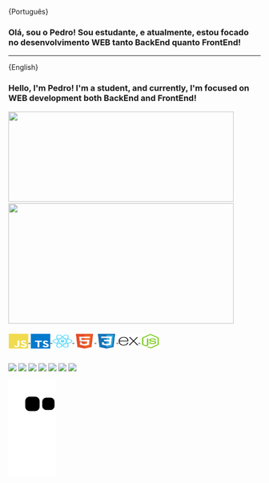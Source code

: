 {Português}
### Olá, sou o Pedro! Sou estudante, e atualmente, estou focado no desenvolvimento WEB tanto BackEnd quanto FrontEnd!

--------------------------------------------------------------------------------------------------------------------

{English}
### Hello, I'm Pedro! I'm a student, and currently, I'm focused on WEB development both BackEnd and FrontEnd!

 <div>
  <a href="https://github.com/pepehaggeb">
  <img height="180em" width = "450em" src="https://github-readme-stats.vercel.app/api?username=pepehaggeb&show_icons=true&theme=dark&include_all_commits=true&count_private=true"/>
  <img height="240em" width = "450em" src="https://github-readme-stats.vercel.app/api/top-langs/?username=pepehaggeb&layout=compact&langs_count=7&theme=dark"/>
</div>
<div style="display: inline_block"><br>
  <img align="center" alt="Pedro-Js" height="30" width="40" src="https://raw.githubusercontent.com/devicons/devicon/master/icons/javascript/javascript-plain.svg">
  <img align="center" alt="Pedro-Ts" height="30" width="40" src="https://raw.githubusercontent.com/devicons/devicon/master/icons/typescript/typescript-plain.svg">
  <img align="center" alt="Pedro-React" height="30" width="40" src="https://raw.githubusercontent.com/devicons/devicon/master/icons/react/react-original.svg">
  <img align="center" alt="Pedro-HTML" height="30" width="40" src="https://raw.githubusercontent.com/devicons/devicon/master/icons/html5/html5-original.svg">
  <img align="center" alt="Pedro-CSS" height="30" width="40" src="https://raw.githubusercontent.com/devicons/devicon/master/icons/css3/css3-original.svg">
  <img align="center" alt="Pedro-Ex" height="30" width="40" src="https://github.com/devicons/devicon/blob/master/icons/express/express-original.svg">
  <img align="center" alt="Pedro-Ex" height="30" width="40" src="https://github.com/devicons/devicon/blob/master/icons/nodejs/nodejs-original.svg">

  <link rel="stylesheet" href="https://cdn.jsdelivr.net/gh/devicons/devicon@v2.12.0/devicon.min.css">
</div>
  
  ##
  
<div> 
  <a href="https://instagram.com/pepehaggeb" target="_blank"><img src="https://img.shields.io/badge/-Instagram-%23E4405F?style=for-the-badge&logo=instagram&logoColor=white"     target="_blank"></a>
  <a href = "mailto:pepehaggeb@gmail.com"><img src="https://img.shields.io/badge/-Gmail-%23333?style=for-the-badge&logo=gmail&logoColor=white" target="_blank"></a>
  <a><img src="https://img.shields.io/badge/JavaScript-323330?style=for-the-badge&logo=javascript&logoColor=F7DF1E" target="_blank"></a>
  <a><img src="https://img.shields.io/badge/TypeScript-007ACC?style=for-the-badge&logo=typescript&logoColor=white" target="_blank"></a>
  <a><img src="https://img.shields.io/badge/Node.js-43853D?style=for-the-badge&logo=node.js&logoColor=white" target="_blank"></a>
  <a><img src="https://img.shields.io/badge/CSS3-1572B6?style=for-the-badge&logo=css3&logoColor=white" target="_blank"></a>
  <a><img src="https://img.shields.io/badge/HTML5-E34F26?style=for-the-badge&logo=html5&logoColor=white" target="_blank"></a>
 
 ![Snake animation](https://github.com/rafaballerini/rafaballerini/blob/output/github-contribution-grid-snake.svg)
 
</div>
